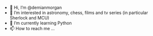 - 👋 Hi, I’m @demianmorgan
- 👀 I’m interested in astronomy, chess, films and tv series (in particular Sherlock and MCU)
- 🌱 I’m currently learning Python
- 📫 How to reach me ...

<!---
MarkWSheridan/MarkWSheridan is a ✨ special ✨ repository because its `README.md` (this file) appears on your GitHub profile.
You can click the Preview link to take a look at your changes.
- 💞️ I’m looking to collaborate on ...

--->
